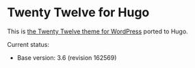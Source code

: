 # Twenty Twelve for Hugo

This is [the Twenty Twelve theme for WordPress](https://wordpress.org/themes/twentytwelve/) ported to Hugo.

Current status:
- Base version: 3.6 (revision 162569)
